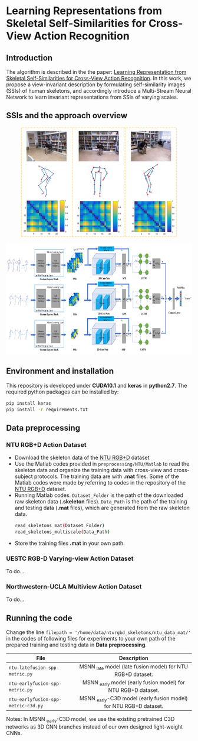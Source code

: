 # Learning Representations from Skeletal Self-Similarities for Cross-View Action Recognition
## Introduction
The algorithm is described in the the paper: [Learning Representation from Skeletal Self-Similarities for Cross-View Action Recognition](https://ieeexplore.ieee.org/document/8955925). In this work, we propose a view-invariant description by formulating self-similarity images (SSIs) of human skeletons, and accordingly introduce a Multi-Stream Neural Network to learn invariant representations from SSIs of varying scales. 

## SSIs and the approach overview 
<p align="center">
  <img height="300" src="docs/teaser1.png">
</p>
<p align="center">
  <img height="300" src="docs/teaser2.png">
</p>

## Environment and installation
This repository is developed under **CUDA10.1** and **keras** in **python2.7**. The required python packages can be installed by:
```bash
pip install keras
pip install -r requirements.txt
```
## Data preprocessing

### NTU RGB+D Action Dataset
- Download the skeleton data of the [NTU RGB+D](https://github.com/shahroudy/NTURGB-D) dataset
- Use the Matlab codes provided in `preprocessing/NTU/Matlab` to read the skeleton data and organize the training data with cross-view and cross-subject protocols. The training data are with **.mat** files. Some of the Matlab codes were made by referring to codes in the repository of the [NTU RGB+D](https://github.com/shahroudy/NTURGB-D) dataset.
- Running Matlab codes. `Dataset_Folder` is the path of the downloaded raw skeleton data (**.skeleton** files).
 `Data_Path` is the path of the training and testing data (**.mat** files), which are generated from the raw skeleton data.
  ```bash
  read_skeletons_mat(Dataset_Folder)  
  read_skeletons_multiscale(Data_Path)
  ```
- Store the training files **.mat** in your own path.

### UESTC RGB-D Varying-view Action Dataset
To do...
### Northwestern-UCLA Multiview Action Dataset
To do...



## Running the code
Change the line `filepath = '/home/data/nturgbd_skeletons/ntu_data_mat/'` in the codes of following files for experiments to your own path of the prepared training and testing data in **Data preprocessing**. 

|              File                  |  Description                                                               |
|------------------------------------|:--------------------------------------------------------------------------:|
| `ntu-latefusion-spp-metric.py`     | MSNN <sub>late</sub> model (late fusion model) for NTU RGB+D dataset.      |
| `ntu-earlyfusion-spp-metric.py`    | MSNN <sub>early</sub> model (early fusion model) for NTU RGB+D dataset.    |
| `ntu-earlyfusion-spp-metric-c3d.py`| MSNN <sub>early</sub>-C3D model (early fusion model) for NTU RGB+D dataset.|

Notes: In MSNN <sub>early</sub>-C3D model, we use the existing pretrained C3D networks as 3D CNN branches instead of our own designed light-weight CNNs.


